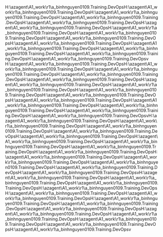 H:\azagent\A1\_work\r1\a\_binhnguyen0109.Training.DevOpsH:\azagent\A1\_work\r1\a\_binhnguyen0109.Training.DevOpsH:\azagent\A1\_work\r1\a\_binhnguyen0109.Training.DevOpsH:\azagent\A1\_work\r1\a\_binhnguyen0109.Training.DevOpsH:\azagent\A1\_work\r1\a\_binhnguyen0109.Training.DevOpsH:\azagent\A1\_work\r1\a\_binhnguyen0109.Training.DevOpsH:\azagent\A1\_work\r1\a\_binhnguyen0109.Training.DevOpsH:\azagent\A1\_work\r1\a\_binhnguyen0109.Training.DevOpsH:\azagent\A1\_work\r1\a\_binhnguyen0109.Training.DevOpsH:\azagent\A1\_work\r1\a\_binhnguyen0109.Training.DevOpsH:\azagent\A1\_work\r1\a\_binhnguyen0109.Training.DevOpsH:\azagent\A1\_work\r1\a\_binhnguyen0109.Training.DevOpsH:\azagent\A1\_work\r1\a\_binhnguyen0109.Training.DevOpsH:\azagent\A1\_work\r1\a\_binhnguyen0109.Training.DevOpsv
H:\azagent\A1\_work\r1\a\_binhnguyen0109.Training.DevOpsH:\azagent\A1\_work\r1\a\_binhnguyen0109.Training.DevOpsH:\azagent\A1\_work\r1\a\_binhnguyen0109.Training.DevOpsH:\azagent\A1\_work\r1\a\_binhnguyen0109.Training.DevOpsH:\azagent\A1\_work\r1\a\_binhnguyen0109.Training.DevOpsH:\azagent\A1\_work\r1\a\_binhnguyen0109.Training.DevOpsH:\azagent\A1\_work\r1\a\_binhnguyen0109.Training.DevOpsH:\azagent\A1\_work\r1\a\_binhnguyen0109.Training.DevOpsH:\azagent\A1\_work\r1\a\_binhnguyen0109.Training.DevOpsH:\azagent\A1\_work\r1\a\_binhnguyen0109.Training.DevOpsH:\azagent\A1\_work\r1\a\_binhnguyen0109.Training.DevOpsH:\azagent\A1\_work\r1\a\_binhnguyen0109.Training.DevOpsH:\azagent\A1\_work\r1\a\_binhnguyen0109.Training.DevOpsH:\azagent\A1\_work\r1\a\_binhnguyen0109.Training.DevOpsvH:\azagent\A1\_work\r1\a\_binhnguyen0109.Training.DevOpsH:\azagent\A1\_work\r1\a\_binhnguyen0109.Training.DevOpsH:\azagent\A1\_work\r1\a\_binhnguyen0109.Training.DevOpsH:\azagent\A1\_work\r1\a\_binhnguyen0109.Training.DevOpsH:\azagent\A1\_work\r1\a\_binhnguyen0109.Training.DevOpsH:\azagent\A1\_work\r1\a\_binhnguyen0109.Training.DevOpsH:\azagent\A1\_work\r1\a\_binhnguyen0109.Training.DevOpsH:\azagent\A1\_work\r1\a\_binhnguyen0109.Training.DevOpsH:\azagent\A1\_work\r1\a\_binhnguyen0109.Training.DevOpsH:\azagent\A1\_work\r1\a\_binhnguyen0109.Training.DevOpsH:\azagent\A1\_work\r1\a\_binhnguyen0109.Training.DevOpsH:\azagent\A1\_work\r1\a\_binhnguyen0109.Training.DevOpsH:\azagent\A1\_work\r1\a\_binhnguyen0109.Training.DevOpsH:\azagent\A1\_work\r1\a\_binhnguyen0109.Training.DevOpsvH:\azagent\A1\_work\r1\a\_binhnguyen0109.Training.DevOpsH:\azagent\A1\_work\r1\a\_binhnguyen0109.Training.DevOpsH:\azagent\A1\_work\r1\a\_binhnguyen0109.Training.DevOpsH:\azagent\A1\_work\r1\a\_binhnguyen0109.Training.DevOpsH:\azagent\A1\_work\r1\a\_binhnguyen0109.Training.DevOpsH:\azagent\A1\_work\r1\a\_binhnguyen0109.Training.DevOpsH:\azagent\A1\_work\r1\a\_binhnguyen0109.Training.DevOpsH:\azagent\A1\_work\r1\a\_binhnguyen0109.Training.DevOpsH:\azagent\A1\_work\r1\a\_binhnguyen0109.Training.DevOpsH:\azagent\A1\_work\r1\a\_binhnguyen0109.Training.DevOpsH:\azagent\A1\_work\r1\a\_binhnguyen0109.Training.DevOpsH:\azagent\A1\_work\r1\a\_binhnguyen0109.Training.DevOpsH:\azagent\A1\_work\r1\a\_binhnguyen0109.Training.DevOpsH:\azagent\A1\_work\r1\a\_binhnguyen0109.Training.DevOpsv